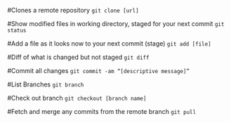 
#Clones a remote repository
```git clone [url]```

#Show modified files in working directory, staged for your next commit
```git status```

#Add a file as it looks now to your next commit (stage)
```git add [file]```

#Diff of what is changed but not staged
```git diff```

#Commit all changes 
```git commit -am “[descriptive message]”```

#List Branches
```git branch```

#Check out branch
```git checkout [branch name]```

#Fetch and merge any commits from the remote branch
```git pull```

